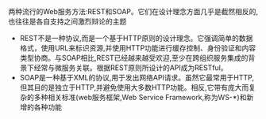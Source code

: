 两种流行的Web服务方法:REST和SOAP。它们在设计理念方面几乎是截然相反的,也往往是各自支持之间激烈辩论的主题
- REST不是一种协议,而是一个基于HTTP原则的设计理念。它强调简单的数据格式，使用URL来标识资源,并使用HTTP功能进行缓存控制、身份验证和内容类型协商。与SOAP相比,REST已经越来越受欢迎,至少在跨组织服务集成的背景下经常与微服务关联。根据REST原则所设计的API成为RESTful。
- SOAP是一种基于XML的协议,用于发出网络API请求。虽然它最常用于HTTP,但其目的是独立于HTTP,并避免使用大多数HTTP功能。相反,它带有庞大而复杂的多种相关标准(web服务框架,Web Service Framework,称为WS-*)和新增的各种功能